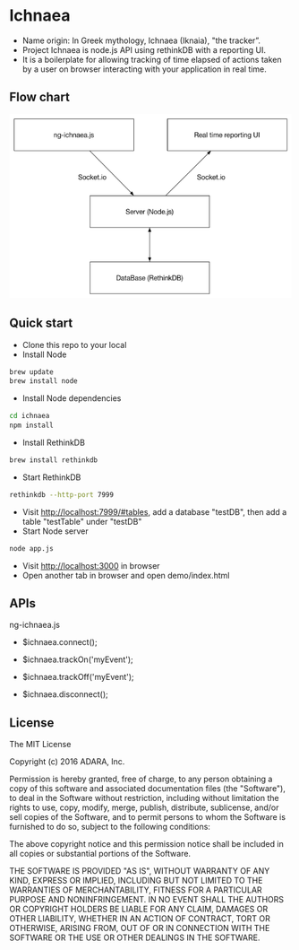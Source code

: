 # Ichnaea
- Name origin: In Greek mythology, Ichnaea (Iknaia), "the tracker”. 
- Project Ichnaea is node.js API using rethinkDB with a reporting UI.
- It is a boilerplate for allowing tracking of time elapsed of actions taken by a user on browser interacting with your application in real time.

## Flow chart
![Image of flow-chart](./flow-chart.png)

## Quick start
- Clone this repo to your local
- Install Node
```sh
brew update 
brew install node
```
- Install Node dependencies
```sh 
cd ichnaea
npm install
```
- Install RethinkDB
```sh
brew install rethinkdb
```
- Start RethinkDB
```sh
rethinkdb --http-port 7999
```
- Visit [http://localhost:7999/#tables](http://localhost:7999/#tables), add a database "testDB", then add a table "testTable" under "testDB"
- Start Node server
```sh
node app.js
```
- Visit [http://localhost:3000](http://localhost:3000) in browser
- Open another tab in browser and open demo/index.html

## APIs
ng-ichnaea.js

- $ichnaea.connect();
  
- $ichnaea.trackOn('myEvent');
  
- $ichnaea.trackOff('myEvent');

- $ichnaea.disconnect();

## License

The MIT License

Copyright (c) 2016 ADARA, Inc.

Permission is hereby granted, free of charge, to any person obtaining a copy
of this software and associated documentation files (the "Software"), to deal
in the Software without restriction, including without limitation the rights
to use, copy, modify, merge, publish, distribute, sublicense, and/or sell
copies of the Software, and to permit persons to whom the Software is
furnished to do so, subject to the following conditions:

The above copyright notice and this permission notice shall be included in
all copies or substantial portions of the Software.

THE SOFTWARE IS PROVIDED "AS IS", WITHOUT WARRANTY OF ANY KIND, EXPRESS OR
IMPLIED, INCLUDING BUT NOT LIMITED TO THE WARRANTIES OF MERCHANTABILITY,
FITNESS FOR A PARTICULAR PURPOSE AND NONINFRINGEMENT. IN NO EVENT SHALL THE
AUTHORS OR COPYRIGHT HOLDERS BE LIABLE FOR ANY CLAIM, DAMAGES OR OTHER
LIABILITY, WHETHER IN AN ACTION OF CONTRACT, TORT OR OTHERWISE, ARISING FROM,
OUT OF OR IN CONNECTION WITH THE SOFTWARE OR THE USE OR OTHER DEALINGS IN
THE SOFTWARE.